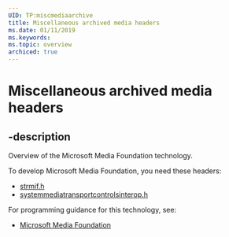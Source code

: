 ```yaml
---
UID: TP:miscmediaarchive
title: Miscellaneous archived media headers
ms.date: 01/11/2019
ms.keywords: 
ms.topic: overview
archiced: true
---
```


# Miscellaneous archived media headers

## -description

Overview of the Microsoft Media Foundation technology.

To develop Microsoft Media Foundation, you need these headers:

 * [strmif.h](../strmif/index.md)
 * [systemmediatransportcontrolsinterop.h](../systemmediatransportcontrolsinterop/index.md)
 

For programming guidance for this technology, see:
* [Microsoft Media Foundation](/windows/desktop/medfound)

